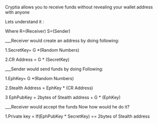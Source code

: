 Cryptia allows you to receive funds without revealing your wallet address with anyone


Lets understand it :

Where R=(Receiver) S=(Sender)


___Receiver would create an address by doing following:


1.SecretKey= G *(Random Numbers)

2.CR Address = G * (SecretKey)

___Sender would send funds by doing Following:


1.EphKey= G *(Random Numbers)

2.Stealth Address = EphKey * (CR Address)

3 EphPubKey = 2bytes of Stealth address + G * (EphKey)


___Receiver would accept the funds Now how would he do it?


1.Private key = If(EphPubKey * SecretKey) == 2bytes of Stealth address 


